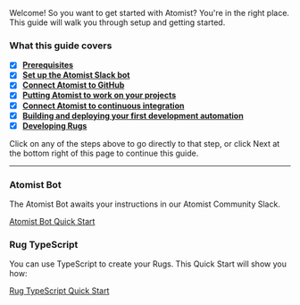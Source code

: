 Welcome!  So you want to get started with Atomist?  You're in the
right place.  This guide will walk you through setup and getting
started.

### **What this guide covers**

- [x] [**Prerequisites**](prerequisites.md)
- [x] [**Set up the Atomist Slack bot**](invite-atomist-to-slack.md)
- [x] [**Connect Atomist to GitHub**](connect-atomist-to-github.md)
- [x] [**Putting Atomist to work on your projects**](putting-atomist-to-work.md)
- [x] [**Connect Atomist to continuous integration**](connect-atomist-to-ci.md)
- [x] [**Building and deploying your first development automation**](build-your-own-development-automation.md)
- [x] [**Developing Rugs**](developing-rugs.md)

Click on any of the steps above to go directly to that step, or click
Next at the bottom right of this page to continue this guide.

---

### Atomist Bot

The Atomist Bot awaits your instructions in our Atomist Community Slack.

[Atomist Bot Quick Start](bot.md)

### Rug TypeScript

You can use TypeScript to create your Rugs. This Quick Start will show you how:

[Rug TypeScript Quick Start](typescript.md)
